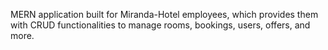 MERN application built for Miranda-Hotel employees, which provides them with CRUD functionalities to manage rooms, bookings, users, offers, and more.
